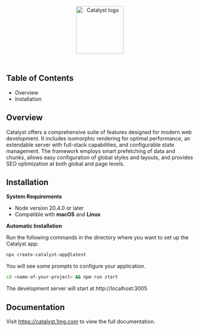 <div align="center" style="padding: 24px;">
 <img alt="Catalyst logo" src="https://onemg.gumlet.io/staging/7ee66dfb-b5fb-4fbe-8dea-789685e45f7a.svg" height="128">
</div>

## Table of Contents

-   Overview
-   Installation
  
## Overview

Catalyst offers a comprehensive suite of features designed for modern web development. It includes isomorphic rendering for optimal performance, an extendable server with full-stack capabilities, and configurable state management. The framework employs smart prefetching of data and chunks, allows easy configuration of global styles and layouts, and provides SEO optimization at both global and page levels.
## Installation

**System Requirements**

-   Node version 20.4.0 or later
-   Compatible with **macOS** and **Linux**

**Automatic Installation**

Run the following commands in the directory where you want to set up the Catalyst app:

```bash
npx create-catalyst-app@latest
```

You will see some prompts to configure your application.

```bash
cd <name-of-your-project> && npm run start
```

The development server will start at http://localhost:3005

## Documentation

Visit https://catalyst.1mg.com to view the full documentation.
